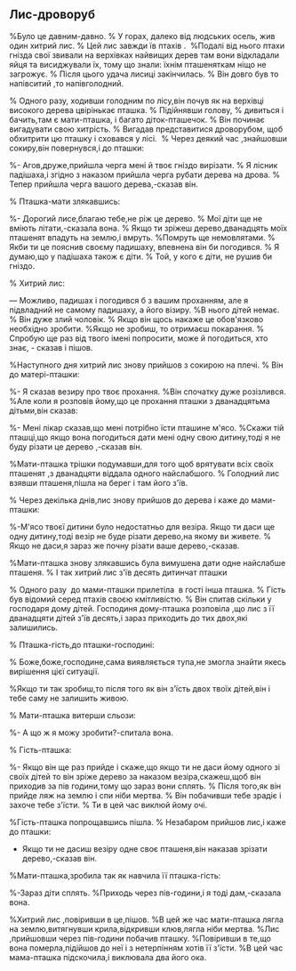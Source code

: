 ## Лис-дроворуб

%Було це давним-давно.
% У горах, далеко від людських осель, жив один хитрий лис.
% Цей лис завжди їв птахів .
 %Подалі від нього птахи гнізда свої звивали на верхівках найвищих дерев там вони відкладали яйця та висиджували їх, тому що знали: їхнім пташеняткам ніщо не загрожує.
% Після цього удача лисиці закінчилась.
% Він довго був то напівситий ,то напівголодний.

% Одного разу, ходивши голодним по лісу,він почув як на верхівці високого дерева цвірінькає пташка.
% Підійнявши голову,
% дивиться і бачить,там є мати-пташка, і багато діток-пташечок.
% Він починає вигадувати свою хитрість.
% Вигадав представитися дроворубом, щоб обхитрити цю пташку і сховався у лісі. 
% Через деякий час ,знайшовши сокиру,він повернувся,і до пташки:

%- Агов,друже,прийшла черга мені й твоє гніздо вирізати.
% Я лісник падішаха,і згідно з наказом прийшла черга рубати дерева на дрова.
% Тепер прийшла черга вашого дерева,-сказав він.

% Пташка-мати злякавшись:

%- Дорогий лисе,благаю тебе,не ріж це дерево.
% Мої діти ще не вміють літати,-сказала вона.
% Якщо ти зріжеш дерево,дванадцять моїх пташенят впадуть на землю,і вмруть.
%Помруть ще немовлятами.
% Якби ти це пояснив своєму падишаху, впевнена він би погодився.
% Я думаю,що у падішаха також є діти.
% Той, у кого є діти, не рушив би гніздо.

% Хитрий лис:

— Можливо, падишах і погодився б з вашим проханням, але я підвладний не самому падишаху, а його візиру.
%В нього дітей немає.
% Він дуже злий чоловік.
% Якщо він щось накаже це обов'язково необхідно зробити.
%Якщо не зробиш, то отримаєш покарання.
% Спробую ще раз від твого імені попросити, може й погодиться, хто знає, - сказав і пішов.

%Наступного дня хитрий лис знову прийшов з сокирою на плечі.
% Він до матері-пташки:

%- Я сказав везиру про твоє прохання.
%Він спочатку дуже розізлився.
%Але коли я розповів йому,що це прохання пташки з дванадцятьма дітьми,він сказав:

%- Мені лікар сказав,що мені потрібно їсти пташине м'ясо.
%Скажи тій пташці,що якщо вона погодиться дати мені одну свою дитину,тоді я не буду різати це дерево ,-сказав він.

%Мати-пташка трішки подумавши,для того щоб врятувати всіх своїх пташенят ,з дванадцяти віддала одного найслабшого.
% Голодний лис взявши пташеня,пішла на берег і там його з'їв.

% Через декілька днів,лис знову прийшов до дерева і каже до мами-пташки:

%-М'ясо твоєї дитини було недостатньо для везіра.
Якщо ти даси ще одну дитину,тоді везір не буде різати дерево,на якому ви живете.
% Якщо не даси,я зараз же почну різати ваше дерево,-сказав.

%Мати-пташка знову злякавшись була вимушена дати одне найслабше пташеня.
% І так хитрий лис з'їв десять дитинчат пташки

% Одного разу  до мами-пташки прилетіла  в гості інша пташка.
% Гість був відомий серед птахів своєю кмітливістю.
% Він спитав скільки у господаря дому дітей.
Господиня дому-пташка розповіла ,що лис з її дванадцяти дітей з'їв десять,і зараз приходить до тих двох,які залишились.

% Пташка-гість,до пташки-господині:

% Боже,боже,господине,сама виявляється тупа,не змогла знайти якесь вирішення цієї ситуації.

%Якщо ти так зробиш,то після того як він з'їсть двох твоїх дітей,він і тебе саму не залишить живою.

% Мати-пташка витерши сльози:

%- А що ж я можу зробити?-спитала вона.

% Гість-пташка:

%- Якщо він ще раз прийде і скаже,що якщо ти не даси йому одного зі своїх дітей то він зріже дерево за наказом везіра,скажеш,щоб він приходив за пів години,тому що зараз вони сплять.
% Після того,як він прийде ляж на землю і спи ніби мертва.
% Він побачивши тебе зрадіє і захоче тебе з'їсти.
% Ти в цей час виклюй йому очі.

%Гість-пташка попрощавшись пішла.
% Незабаром прийшов лис,і каже до пташки:

- Якщо ти не дасиш везіру одне своє пташеня,він наказав зрізати дерево,-сказав він.

%Мати-пташка,зробила так як навчила її пташка-гість:

%-Зараз діти сплять.
%Приходь через пів-години,і я тоді дам,-сказала вона.

%Хитрий лис ,повіривши в це,пішов.
%В цей же час мати-пташка лягла на землю,витягнувши крила,відкривши клюв,лягла ніби мертва.
%Лис ,прийшовши через пів-години побачив пташку.
%Повіривши в те,що вона померла,підійшов до неї і з нетерпінням хотів її з'їсти.
%В цей час мама-пташка підскочила,і виклювала два його ока.

